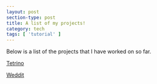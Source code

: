```yaml
---
layout: post
section-type: post
title: A list of my projects!
category: tech
tags: [ 'tutorial' ]
---
```



Below is a list of the projects that I have worked on so far.

<a href="https://github.com/JohnSegar/wdi-project-1" target="\_blank">Tetrino</a>

<a href="https://github.com/JohnSegar/wdi-project-2" target="\_blank">Weddit</a>

<!-- Click the view more posts link bellow, to see the currently available post-tutorials to help you get your { Personal } website up and running quicker!

Note that every time you update the site configuration (\_config.yml), you will need
to cancel the serving (*Ctr + C*) and serve the website again.

Any contributions, feedback or issues to the <a href="https://github.com/PanosSakkos/personal-jekyll-theme" target="\_blank">repo</a> are more than welcome! -->
